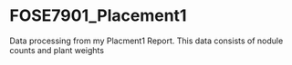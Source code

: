 # FOSE7901_Placement1
Data processing from my Placment1 Report. This data consists of nodule counts and plant weights
